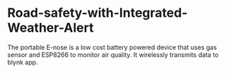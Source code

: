 # Road-safety-with-Integrated-Weather-Alert
The portable E-nose is a low cost battery powered device that uses gas sensor and ESP8266 to monitor air quality. It wirelessly transmits data to blynk app. 
